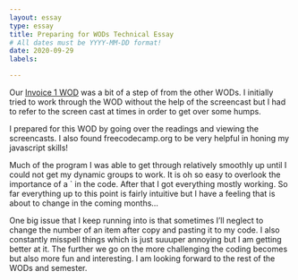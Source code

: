 ```yaml
---
layout: essay
type: essay
title: Preparing for WODs Technical Essay
# All dates must be YYYY-MM-DD format!
date: 2020-09-29
labels:

---
```


Our [Invoice 1 WOD](https://dport96.github.io/ITM352/morea/060.expressions-operators/experience-preparing-for-WOD.html) was a bit of a step of from the other WODs. I initially tried to work through the WOD without the help of the screencast but I had to refer to the screen cast at times in order to get over some humps.

I prepared for this WOD by going over the readings and viewing the screencasts. I also found freecodecamp.org to be very helpful in honing my javascript skills!

Much of the program I was able to get through relatively smoothly up until I could not get my dynamic groups to work. It is oh so easy to overlook the importance of a ` in the code. After that I got everything mostly working. So far everything up to this point is fairly intuitive but I have a feeling that is about to change in the coming months…

One big issue that I keep running into is that sometimes I’ll neglect to change the number of an item after copy and pasting it to my code. I also constantly misspell things which is just suuuper annoying but I am getting better at it. The further we go on the more challenging the coding becomes but also more fun and interesting. I am looking forward to the rest of the WODs and semester.
